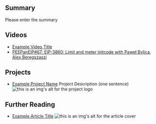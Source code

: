 ## Summary

Please enter the summary

## Videos

- [Example Video Title](https://www.youtube.com/watch?v=TDGq4aeevgY)
- [PEEPanEIP#67: EIP-3860: Limit and meter initcode with Paweł Bylica, Alex Beregszaszi](https://www.youtube.com/watch?v=PJQdhPR5BJ0&list=PL4cwHXAawZxqu0PKKyMzG_3BJV_xZTi1F&index=46)

## Projects

- [Example Project Name](https://xxxx.xxx/xxxxx) Project Description (one sentence) ![this is an img's alt for the project logo](https://xxxx.xxx/project-logo.xxx)

## Further Reading

- [Example Article Title](https://xxxx.xxx/xxxxx) ![this is an img's alt for the article cover](https://xxxx.xxx/article-cover.xxx)
